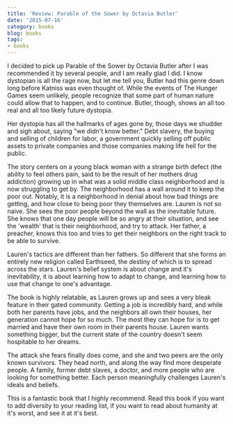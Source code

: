```yaml
---
title: 'Review: Parable of the Sower by Octavia Butler'
date: '2015-07-16'
category: books
blog: books
tags:
- books
---
```


I decided to pick up Parable of the Sower by Octavia Butler after I was recommended it by several people, and I am really glad I did. I know dystopian is all the rage now, but let me tell you, Butler had this genre down long before Katniss was even thought of. While the events of The Hunger Games seem unlikely, people recognize that some part of human nature could allow that to happen, and to continue. Butler, though, shows an all too real and all too likely future dystopia. 

Her dystopia has all the hallmarks of ages gone by, those days we shudder and sigh about, saying "we didn't know better." Debt slavery, the buying and selling of children for labor, a government quickly selling off public assets to private companies and those companies making life hell for the public. 

The story centers on a young black woman with a strange birth defect (the ability to feel others pain, said to be the result of her mothers drug addiction) growing up in what was a solid middle class neighborhood and is now struggling to get by. The neighborhood has a wall around it to keep the poor out. Notably, it is a neighborhood in denial about how bad things are getting, and how close to being poor they themselves are. Lauren is not so naive. She sees the poor people beyond the wall as the inevitable future. She knows that one day people will be so angry at their situation, and see the 'wealth' that is their neighborhood, and try to attack. Her father, a preacher, knows this too and tries to get their neighbors on the right track to be able to survive.

Lauren's tactics are different than her fathers. So different that she forms an entirely new religion called Earthseed, the destiny of which is to spread across the stars. Lauren's belief system is about change and it's inevitability, it is about learning how to adapt to change, and learning how to use that change to one's advantage. 

The book is highly relatable, as Lauren grows up and sees a very bleak feature in their gated community. Getting a job is incredibly hard, and while both her parents have jobs, and the neighbors all own their houses, her generation cannot hope for so much. The most they can hope for is to get married and have their own room in their parents house. Lauren wants something bigger, but the current state of the country doesn't seem hospitable to her dreams.

The attack she fears finally does come, and she and two peers are the only known survivors. They head north, and along the way find more desperate people. A family, former debt slaves, a doctor, and more people who are looking for something better. Each person meaningfully challenges Lauren's ideals and beliefs. 

This is a fantastic book that I highly recommend. Read this book if you want to add diversity to your reading list, if you want to read about humanity at it's worst, and see it at it's best. 
